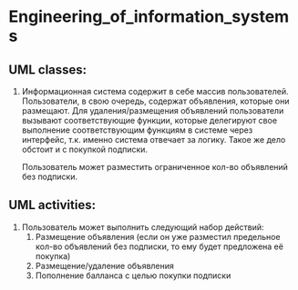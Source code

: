# Engineering_of_information_systems
## UML classes:
1. Информационная система содержит в себе массив пользователей. Пользователи, в свою очередь, содержат объявления, которые они размещают.
   Для удаления/размещения объявлений пользователи вызывают соответствующие функции, которые делегируют свое выполнение соответствующим функциям в системе через
   интерфейс, т.к. именно система отвечает за логику. Такое же дело обстоит и с покупкой подписки.
   
   Пользователь может разместить ограниченное кол-во объявлений без подписки.

## UML activities:
1. Пользователь может выполнить следующий набор действий:
   1) Размещение объявления (если он уже разместил предельное кол-во объявлений без подписки, то ему будет предложена её покупка)
   2) Размещение/удаление объявления
   3) Пополнение балланса с целью покупки подписки
